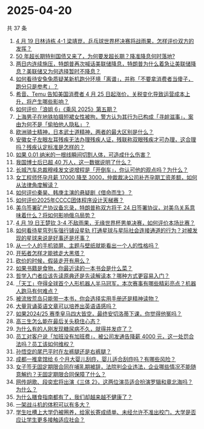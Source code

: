 # 2025-04-20

共 37 条

<!-- BEGIN -->
<!-- 最后更新时间 Sun Apr 20 2025 04:32:26 GMT+0800 (China Standard Time) -->

1. [4 月 19 日林诗栋 4-1 梁靖崑，乒乓球世界杯决赛将战雨果，怎样评价双方的发挥？](https://www.zhihu.com/search?q=https%3A%2F%2Fapi.zhihu.com%2Fquestions%2F1897041870930015990)
1. [50 年超长期特别国债又来了，为何要发超长期？降准降息何时落地?](https://www.zhihu.com/search?q=https%3A%2F%2Fapi.zhihu.com%2Fquestions%2F1896846135957644613)
1. [两日内连续施压，特朗普再次喊话美联储降息，特朗普为什么着急让美联储降息？美联储又为何选择暂时不降息？](https://www.zhihu.com/search?q=https%3A%2F%2Fapi.zhihu.com%2Fquestions%2F1896864415913075347)
1. [如何看待安兔兔质疑某新机跑分环境「离谱」，并称「不要拿消费者当傻子，跑分只是参考」？](https://www.zhihu.com/search?q=https%3A%2F%2Fapi.zhihu.com%2Fquestions%2F1896464537437325051)
1. [希音、Temu 告知美国消费者 4 月 25 日起涨价，关税变化导致运营成本上升，将产生哪些影响？](https://www.zhihu.com/search?q=https%3A%2F%2Fapi.zhihu.com%2Fquestions%2F1896625234339153714)
1. [如何评价「浪姐 6」《乘风 2025》第五期？](https://www.zhihu.com/search?q=https%3A%2F%2Fapi.zhihu.com%2Fquestions%2F1896429654941890428)
1. [上海男子在地铁拍摄短裙女性被拘，警方认为其行为已构成「寻衅滋事」，案由为何不是「偷拍他人隐私」？](https://www.zhihu.com/search?q=https%3A%2F%2Fapi.zhihu.com%2Fquestions%2F1896840966595375704)
1. [欧洲骑士精神，日本武士道精神，两者的最大区别是什么？](https://www.zhihu.com/search?q=https%3A%2F%2Fapi.zhihu.com%2Fquestions%2F15527387717)
1. [安徽女子左眼左耳残疾无法办理残疾人证，残联称双眼残疾才可办理，这合理吗？残疾认定标准是怎样的？](https://www.zhihu.com/search?q=https%3A%2F%2Fapi.zhihu.com%2Fquestions%2F1896601330715418977)
1. [如果 0.01 纳米的一根线瞬间切割人体，可造成什么伤害？](https://www.zhihu.com/search?q=https%3A%2F%2Fapi.zhihu.com%2Fquestions%2F647127634)
1. [我国博士后已超 40 万人，这一数据说明了什么？](https://www.zhihu.com/search?q=https%3A%2F%2Fapi.zhihu.com%2Fquestions%2F1895860530016679404)
1. [长城汽车总裁穆峰发文说增程是「开倒车」，你认可他的观点吗？为什么？](https://www.zhihu.com/search?q=https%3A%2F%2Fapi.zhihu.com%2Fquestions%2F1896519973880431216)
1. [女工程师怀孕月薪 17000 降至 3000，仲裁裁决公司补齐孕期工资差额，如何从法律角度解读？](https://www.zhihu.com/search?q=https%3A%2F%2Fapi.zhihu.com%2Fquestions%2F1895884064436778845)
1. [如何评价秦昊、韩庚主演的悬疑剧《借命而生》？](https://www.zhihu.com/search?q=https%3A%2F%2Fapi.zhihu.com%2Fquestions%2F1896322123183658183)
1. [如何评价2025年CCCC团体程序设计天梯赛？](https://www.zhihu.com/search?q=https%3A%2F%2Fapi.zhihu.com%2Fquestions%2F1888531062717674157)
1. [美乌签署矿产协议备忘录，特朗普称双方将于 24 日签署协议，对美乌关系意味着什么？将如何影响俄乌局势？](https://www.zhihu.com/search?q=https%3A%2F%2Fapi.zhihu.com%2Fquestions%2F1896463899538187744)
1. [4 月 19 日王楚钦 3-4 不敌雨果，无缘世界杯男单决赛，如何评价本场比赛？](https://www.zhihu.com/search?q=https%3A%2F%2Fapi.zhihu.com%2Fquestions%2F1896880321078728318)
1. [如何看待星穹列车强行铺设星轨 打通星球与星际社会连接通道的行为？对被发现的星球来说是好事还是坏事？](https://www.zhihu.com/search?q=https%3A%2F%2Fapi.zhihu.com%2Fquestions%2F1896855219586975247)
1. [从一个人的手机锁屏、主题与壁纸就能看出一个人的性格吗？](https://www.zhihu.com/search?q=https%3A%2F%2Fapi.zhihu.com%2Fquestions%2F302679098)
1. [开拓者怎样才能掳走大黑塔？](https://www.zhihu.com/search?q=https%3A%2F%2Fapi.zhihu.com%2Fquestions%2F1894094297533486914)
1. [砍价的时候，假装走开有用么？](https://www.zhihu.com/search?q=https%3A%2F%2Fapi.zhihu.com%2Fquestions%2F355852910)
1. [如果书籍是食物，你最近读的一本书会是什么菜？](https://www.zhihu.com/search?q=https%3A%2F%2Fapi.zhihu.com%2Fquestions%2F1892356120359691551)
1. [哲学入门者应该先读原典还是先读解读本？哪种方式更容易入门？](https://www.zhihu.com/search?q=https%3A%2F%2Fapi.zhihu.com%2Fquestions%2F1894017392042013747)
1. [「天工」夺得全球首个人形机器人半马冠军，本次赛事有哪些精彩亮点？机器人跑马有何难点？](https://www.zhihu.com/search?q=https%3A%2F%2Fapi.zhihu.com%2Fquestions%2F1896214633943123639)
1. [被流放荒岛只能带一本书，你会选择实用手册还是精神读物？](https://www.zhihu.com/search?q=https%3A%2F%2Fapi.zhihu.com%2Fquestions%2F1894018013944046201)
1. [大量背诵英语文章可以培养出英语语感吗？](https://www.zhihu.com/search?q=https%3A%2F%2Fapi.zhihu.com%2Fquestions%2F432784495)
1. [如果2024/25 赛季皇马四大皆空，最终安切洛蒂下课，你觉得他冤吗？](https://www.zhihu.com/search?q=https%3A%2F%2Fapi.zhihu.com%2Fquestions%2F1896342884879419317)
1. [高三生怎么能在最后关头稳住心态？](https://www.zhihu.com/search?q=https%3A%2F%2Fapi.zhihu.com%2Fquestions%2F1894335239490364052)
1. [为什么有的人刚发现糖尿病不久，就得并发症了？](https://www.zhihu.com/search?q=https%3A%2F%2Fapi.zhihu.com%2Fquestions%2F9209026194)
1. [员工对客户说「加班没有加班费」，被公司发通告降薪 4000 元，这一处罚合法吗？员工该如何维权？](https://www.zhihu.com/search?q=https%3A%2F%2Fapi.zhihu.com%2Fquestions%2F1896240381634524072)
1. [孙悟空的尾巴平时在左裤腿还是右裤腿？](https://www.zhihu.com/search?q=https%3A%2F%2Fapi.zhihu.com%2Fquestions%2F1890636475139342741)
1. [成都一推拿馆给 6 个月大婴儿刮痧，婴儿适合刮痧吗？有哪些风险？](https://www.zhihu.com/search?q=https%3A%2F%2Fapi.zhihu.com%2Fquestions%2F1895920958709142551)
1. [女子签无固定期限合同在哺乳期被辞，法院判企业违法，企业哪些情况不能随意解约？无固定期限合同保障了什么？](https://www.zhihu.com/search?q=https%3A%2F%2Fapi.zhihu.com%2Fquestions%2F1896546927715251663)
1. [网传胡歌、段奕宏将出演《三体 2》，这两位演员适合扮演罗辑和章北海吗？为什么？](https://www.zhihu.com/search?q=https%3A%2F%2Fapi.zhihu.com%2Fquestions%2F1896129441538766645)
1. [为什么膳食指南都有了，我们却越来越不健康了？](https://www.zhihu.com/search?q=https%3A%2F%2Fapi.zhihu.com%2Fquestions%2F5131450113)
1. [一架战斗机的体积可以有多大？](https://www.zhihu.com/search?q=https%3A%2F%2Fapi.zhihu.com%2Fquestions%2F380949729)
1. [学生吐槽上大学仍被圈养，给家长寄成绩单、未经允许不准出校门，大学是否应让学生更多接触适应社会？](https://www.zhihu.com/search?q=https%3A%2F%2Fapi.zhihu.com%2Fquestions%2F1896950792394601476)

<!-- END -->
